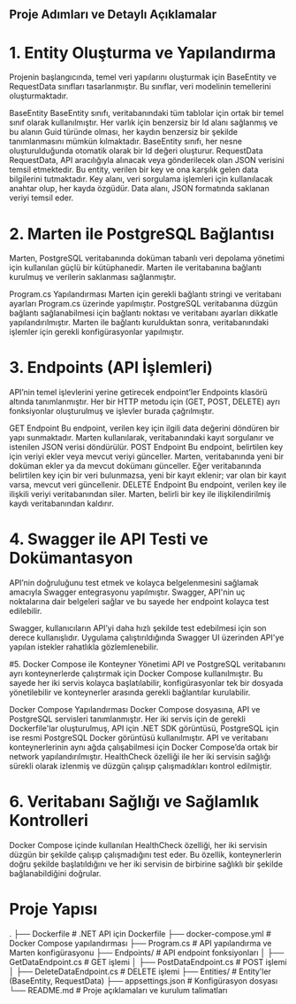 ## Proje Adımları ve Detaylı Açıklamalar
# 1. Entity Oluşturma ve Yapılandırma
Projenin başlangıcında, temel veri yapılarını oluşturmak için BaseEntity ve RequestData sınıfları tasarlanmıştır. Bu sınıflar, veri modelinin temellerini oluşturmaktadır.

BaseEntity
BaseEntity sınıfı, veritabanındaki tüm tablolar için ortak bir temel sınıf olarak kullanılmıştır.
Her varlık için benzersiz bir Id alanı sağlanmış ve bu alanın Guid türünde olması, her kaydın benzersiz bir şekilde tanımlanmasını mümkün kılmaktadır.
BaseEntity sınıfı, her nesne oluşturulduğunda otomatik olarak bir Id değeri oluşturur.
RequestData
RequestData, API aracılığıyla alınacak veya gönderilecek olan JSON verisini temsil etmektedir.
Bu entity, verilen bir key ve ona karşılık gelen data bilgilerini tutmaktadır.
Key alanı, veri sorgulama işlemleri için kullanılacak anahtar olup, her kayda özgüdür.
Data alanı, JSON formatında saklanan veriyi temsil eder.


# 2. Marten ile PostgreSQL Bağlantısı
Marten, PostgreSQL veritabanında doküman tabanlı veri depolama yönetimi için kullanılan güçlü bir kütüphanedir. Marten ile veritabanına bağlantı kurulmuş ve verilerin saklanması sağlanmıştır.

Program.cs Yapılandırması
Marten için gerekli bağlantı stringi ve veritabanı ayarları Program.cs üzerinde yapılmıştır. PostgreSQL veritabanına düzgün bağlantı sağlanabilmesi için bağlantı noktası ve veritabanı ayarları dikkatle yapılandırılmıştır.
Marten ile bağlantı kurulduktan sonra, veritabanındaki işlemler için gerekli konfigürasyonlar yapılmıştır.

# 3. Endpoints (API İşlemleri)
API’nin temel işlevlerini yerine getirecek endpoint’ler Endpoints klasörü altında tanımlanmıştır. Her bir HTTP metodu için (GET, POST, DELETE) ayrı fonksiyonlar oluşturulmuş ve işlevler burada çağrılmıştır.

GET Endpoint
Bu endpoint, verilen key için ilgili data değerini döndüren bir yapı sunmaktadır. Marten kullanılarak, veritabanındaki kayıt sorgulanır ve istenilen JSON verisi döndürülür.
POST Endpoint
Bu endpoint, belirtilen key için veriyi ekler veya mevcut veriyi günceller. Marten, veritabanında yeni bir doküman ekler ya da mevcut dokümanı günceller. Eğer veritabanında belirtilen key için bir veri bulunmazsa, yeni bir kayıt eklenir; var olan bir kayıt varsa, mevcut veri güncellenir.
DELETE Endpoint
Bu endpoint, verilen key ile ilişkili veriyi veritabanından siler. Marten, belirli bir key ile ilişkilendirilmiş kaydı veritabanından kaldırır.

# 4. Swagger ile API Testi ve Dokümantasyon
API’nin doğruluğunu test etmek ve kolayca belgelenmesini sağlamak amacıyla Swagger entegrasyonu yapılmıştır. Swagger, API'nin uç noktalarına dair belgeleri sağlar ve bu sayede her endpoint kolayca test edilebilir.

Swagger, kullanıcıların API’yi daha hızlı şekilde test edebilmesi için son derece kullanışlıdır. Uygulama çalıştırıldığında Swagger UI üzerinden API'ye yapılan istekler rahatlıkla gözlemlenebilir.

#5. Docker Compose ile Konteyner Yönetimi
API ve PostgreSQL veritabanını ayrı konteynerlerde çalıştırmak için Docker Compose kullanılmıştır. Bu sayede her iki servis kolayca başlatılabilir, konfigürasyonlar tek bir dosyada yönetilebilir ve konteynerler arasında gerekli bağlantılar kurulabilir.

Docker Compose Yapılandırması
Docker Compose dosyasına, API ve PostgreSQL servisleri tanımlanmıştır.
Her iki servis için de gerekli Dockerfile'lar oluşturulmuş, API için .NET SDK görüntüsü, PostgreSQL için ise resmi PostgreSQL Docker görüntüsü kullanılmıştır.
API ve veritabanı konteynerlerinin aynı ağda çalışabilmesi için Docker Compose’da ortak bir network yapılandırılmıştır.
HealthCheck özelliği ile her iki servisin sağlığı sürekli olarak izlenmiş ve düzgün çalışıp çalışmadıkları kontrol edilmiştir.

# 6. Veritabanı Sağlığı ve Sağlamlık Kontrolleri
Docker Compose içinde kullanılan HealthCheck özelliği, her iki servisin düzgün bir şekilde çalışıp çalışmadığını test eder. Bu özellik, konteynerlerin doğru şekilde başlatıldığını ve her iki servisin de birbirine sağlıklı bir şekilde bağlanabildiğini doğrular.

# Proje Yapısı
.
├── Dockerfile                  # .NET API için Dockerfile
├── docker-compose.yml          # Docker Compose yapılandırması
├── Program.cs                  # API yapılandırma ve Marten konfigürasyonu
├── Endpoints/                  # API endpoint fonksiyonları
│   ├── GetDataEndpoint.cs      # GET işlemi
│   ├── PostDataEndpoint.cs     # POST işlemi
│   ├── DeleteDataEndpoint.cs   # DELETE işlemi
├── Entities/                   # Entity'ler (BaseEntity, RequestData)
├── appsettings.json            # Konfigürasyon dosyası
└── README.md                   # Proje açıklamaları ve kurulum talimatları
